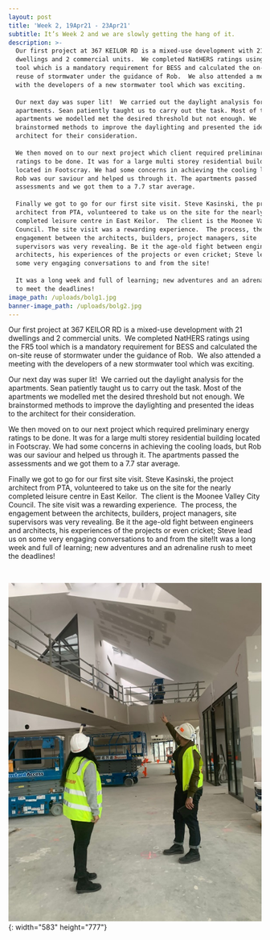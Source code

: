 ```yaml
---
layout: post
title: 'Week 2, 19Apr21 - 23Apr21'
subtitle: It’s Week 2 and we are slowly getting the hang of it.
description: >-
  Our first project at 367 KEILOR RD is a mixed-use development with 21
  dwellings and 2 commercial units.  We completed NatHERS ratings using the FR5
  tool which is a mandatory requirement for BESS and calculated the on-site
  reuse of stormwater under the guidance of Rob.  We also attended a meeting
  with the developers of a new stormwater tool which was exciting. 

  Our next day was super lit!  We carried out the daylight analysis for the
  apartments. Sean patiently taught us to carry out the task. Most of the
  apartments we modelled met the desired threshold but not enough. We
  brainstormed methods to improve the daylighting and presented the ideas to the
  architect for their consideration. 

  We then moved on to our next project which client required preliminary energy
  ratings to be done. It was for a large multi storey residential building
  located in Footscray. We had some concerns in achieving the cooling loads, but
  Rob was our saviour and helped us through it. The apartments passed
  assessments and we got them to a 7.7 star average. 

  Finally we got to go for our first site visit. Steve Kasinski, the project
  architect from PTA, volunteered to take us on the site for the nearly
  completed leisure centre in East Keilor.  The client is the Moonee Valley City
  Council. The site visit was a rewarding experience.  The process, the
  engagement between the architects, builders, project managers, site
  supervisors was very revealing. Be it the age-old fight between engineers and
  architects, his experiences of the projects or even cricket; Steve lead us on
  some very engaging conversations to and from the site! 

  It was a long week and full of learning; new adventures and an adrenaline rush
  to meet the deadlines!
image_path: /uploads/bolg1.jpg
banner-image_path: /uploads/bolg2.jpg
---
```

Our first project at 367 KEILOR RD is a mixed-use development with 21 dwellings and 2 commercial units.&nbsp; We completed NatHERS ratings using the FR5 tool which is a mandatory requirement for BESS and calculated the on-site reuse of stormwater under the guidance of Rob.&nbsp; We also attended a meeting with the developers of a new stormwater tool which was exciting.

Our next day was super lit\!&nbsp; We carried out the daylight analysis for the apartments. Sean patiently taught us to carry out the task. Most of the apartments we modelled met the desired threshold but not enough. We brainstormed methods to improve the daylighting and presented the ideas to the architect for their consideration.

We then moved on to our next project which required preliminary energy ratings to be done. It was for a large multi storey residential building located in Footscray. We had some concerns in achieving the cooling loads, but Rob was our saviour and helped us through it. The apartments passed the assessments and we got them to a 7.7 star average.

Finally we got to go for our first site visit. Steve Kasinski, the project architect from PTA, volunteered to take us on the site for the nearly completed leisure centre in East Keilor.&nbsp; The client is the Moonee Valley City Council. The site visit was a rewarding experience.&nbsp; The process, the engagement between the architects, builders, project managers, site supervisors was very revealing. Be it the age-old fight between engineers and architects, his experiences of the projects or even cricket; Steve lead us on some very engaging conversations to and from the site\!It was a long week and full of learning; new adventures and an adrenaline rush to meet the deadlines\!

&nbsp;

![](/uploads/bolg3.jpg){: width="583" height="777"}
